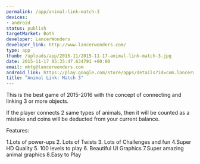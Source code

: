```yaml
--- 
permalink: /app/animal-link-match-3
devices: 
- android
status: publish
targetMarket: Both
developer: LancerWonders
developer_link: http://www.lancerwonders.com/
type: app
thumb: /uploads/app/2015-11/2015-11-17-animal-link-match-3.jpg
date: 2015-11-17 05:35:47.634791 +00:00
email: mktg@lancerwonders.com
android_link: https://play.google.com/store/apps/details?id=com.lancerwonders.wonderzoo.petrescue.animalrescue.petworld.animalvoyage.islandadventure
title: "Animal Link: Match 3"
---
```


This is the best game of 2015-2016 with the concept of connecting and linking 3 or more objects.

If the player connects 2 same types of animals, then it will be counted as a mistake and coins will be deducted from your current balance.

Features:

1.Lots of power-ups
2. Lots of Twists
3. Lots of Challenges and fun
4.Super HD Quality
5. 100 levels to play
6. Beautiful UI Graphics
7.Super amazing animal graphics
8.Easy to Play
